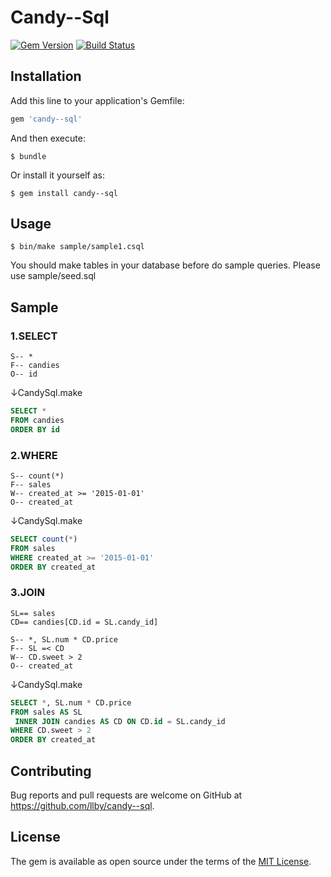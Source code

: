 # Candy--Sql

[![Gem Version](https://badge.fury.io/rb/candy--sql.svg)](https://badge.fury.io/rb/candy--sql)
[![Build Status](https://travis-ci.org/llby/candy--sql.svg)](https://travis-ci.org/llby/candy--sql)


## Installation

Add this line to your application's Gemfile:

```ruby
gem 'candy--sql'
```

And then execute:

    $ bundle

Or install it yourself as:

    $ gem install candy--sql


## Usage

    $ bin/make sample/sample1.csql

You should make tables in your database before do sample queries.
Please use sample/seed.sql


## Sample

### 1.SELECT

    S-- *
    F-- candies
    O-- id

↓CandySql.make

```sql
SELECT *
FROM candies
ORDER BY id
```

### 2.WHERE

    S-- count(*)
    F-- sales
    W-- created_at >= '2015-01-01'
    O-- created_at

↓CandySql.make

```sql
SELECT count(*)
FROM sales
WHERE created_at >= '2015-01-01'
ORDER BY created_at
```

### 3.JOIN

    SL== sales
    CD== candies[CD.id = SL.candy_id]
    
    S-- *, SL.num * CD.price
    F-- SL =< CD
    W-- CD.sweet > 2
    O-- created_at

↓CandySql.make

```sql
SELECT *, SL.num * CD.price
FROM sales AS SL
 INNER JOIN candies AS CD ON CD.id = SL.candy_id
WHERE CD.sweet > 2
ORDER BY created_at
```


## Contributing

Bug reports and pull requests are welcome on GitHub at 
https://github.com/llby/candy--sql.


## License

The gem is available as open source under the terms of the [MIT License](http://opensource.org/licenses/MIT).

